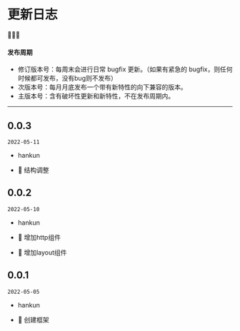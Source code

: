 # 更新日志

🌟🐞🔥

#### 发布周期

- 修订版本号：每周末会进行日常 bugfix 更新。（如果有紧急的 bugfix，则任何时候都可发布，没有bug则不发布）
- 次版本号：每月月底发布一个带有新特性的向下兼容的版本。
- 主版本号：含有破坏性更新和新特性，不在发布周期内。

---

## 0.0.3

`2022-05-11`
- hankun

- 🌟 结构调整

## 0.0.2

`2022-05-10`
- hankun

- 🌟 增加http组件
- 🌟 增加layout组件

## 0.0.1

`2022-05-05`
- hankun

- 🌟 创建框架